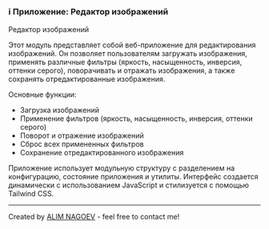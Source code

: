 ### ℹ️ Приложение: Редактор изображений

Редактор изображений

Этот модуль представляет собой веб-приложение для редактирования изображений.
Он позволяет пользователям загружать изображения, применять различные фильтры
(яркость, насыщенность, инверсия, оттенки серого), поворачивать и отражать изображения,
а также сохранять отредактированные изображения.

Основные функции:
- Загрузка изображений
- Применение фильтров (яркость, насыщенность, инверсия, оттенки серого)
- Поворот и отражение изображений
- Сброс всех примененных фильтров
- Сохранение отредактированного изображения

Приложение использует модульную структуру с разделением на конфигурацию,
состояние приложения и утилиты. Интерфейс создается динамически с использованием
JavaScript и стилизуется с помощью Tailwind CSS.

-----
Created by [ALIM NAGOEV](https://github.com/nagoev-id) - feel free to contact me!

